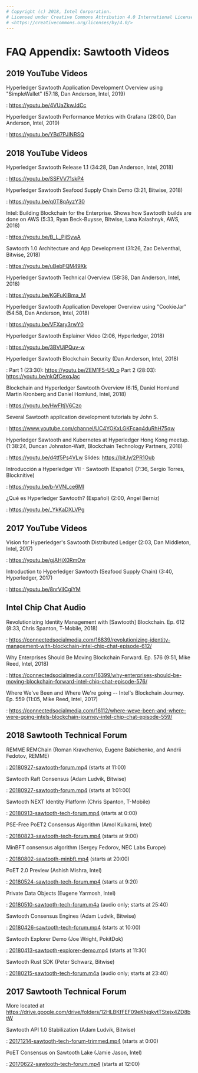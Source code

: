 ```yaml
---
# Copyright (c) 2018, Intel Corporation.
# Licensed under Creative Commons Attribution 4.0 International License
# <https://creativecommons.org/licenses/by/4.0/>
---
```


# FAQ Appendix: Sawtooth Videos

## 2019 YouTube Videos

Hyperledger Sawtooth Application Development Overview using \"SimpleWallet\"
(57:18, Dan Anderson, Intel, 2019)

:   <https://youtu.be/4VUaZkwJdCc>

Hyperledger Sawtooth Performance Metrics with Grafana
(28:00, Dan Anderson, Intel, 2019)

:   <https://youtu.be/YBd7PJlNRSQ>

## 2018 YouTube Videos

Hyperledger Sawtooth Release 1.1 (34:28, Dan Anderson, Intel, 2018)

:   <https://youtu.be/SSFVV71skP4>

Hyperledger Sawtooth Seafood Supply Chain Demo (3:21, Bitwise, 2018)

:   <https://youtu.be/q0T8qAyzY30>

Intel: Building Blockchain for the Enterprise. Shows how Sawtooth builds are
done on AWS (5:33, Ryan Beck-Buysse, Bitwise, Lana Kalashnyk, AWS, 2018)

:   <https://youtu.be/B_L_PjlSywA>

Sawtooth 1.0 Architecture and App Development
(31:26, Zac Delventhal, Bitwise, 2018)

:   <https://youtu.be/uBebFQM49Xk>

Hyperledger Sawtooth Technical Overview (58:38, Dan Anderson, Intel, 2018)

:   <https://youtu.be/KGFuKIBma_M>

Hyperledger Sawtooth Application Developer Overview using \"CookieJar\"
(54:58, Dan Anderson, Intel, 2018)

:   <https://youtu.be/VFXary3rwY0>

Hyperledger Sawtooth Explainer Video (2:06, Hyperledger, 2018)

:   <https://youtu.be/3BVUiPQuv-w>

Hyperledger Sawtooth Blockchain Security (Dan Anderson, Intel, 2018)

:   Part 1 (23:30): <https://youtu.be/ZEM1F5-U0_o> Part 2 (28:03):
    <https://youtu.be/nkQfCexqJac>

Blockchain and Hyperledger Sawtooth Overview
(6:15, Daniel Homlund Martin Kronberg and Daniel Homlund, Intel, 2018)

:   <https://youtu.be/HwFItjV6Czo>

Several Sawtooth application development tutorials by John S.

:   <https://www.youtube.com/channel/UC4YOKxLGKFcaq4duRhH75qw>

Hyperledger Sawtooth and Kubernetes at Hyperledger Hong Kong meetup.
(1:38:24, Duncan Johnston-Watt, Blockchain Technology Partners, 2018)

:   <https://youtu.be/d4tf5Ps4VLw> Slides: <https://bit.ly/2PR1Oub>

Introducción a Hyperledger VII - Sawtooth (Español)
(7:36, Sergio Torres, Blocknitive)

:   <https://youtu.be/b-VVNLce6MI>

¿Qué es Hyperledger Sawtooth? (Español) (2:00, Angel Berniz)

:   <https://youtu.be/_YkKaDXLVPg>

## 2017 YouTube Videos

Vision for Hyperledger\'s Sawtooth Distributed Ledger
(2:03, Dan Middleton, Intel, 2017)

:   <https://youtu.be/gjAHjX0RmOw>

Introduction to Hyperledger Sawtooth (Seafood Supply Chain)
(3:40, Hyperledger, 2017)

:   <https://youtu.be/8nrVlICgiYM>

## Intel Chip Chat Audio

Revolutionizing Identity Management with \[Sawtooth\] Blockchain. Ep. 612
(8:33, Chris Spanton, T-Mobile, 2018)

:   <https://connectedsocialmedia.com/16839/revolutionizing-identity-management-with-blockchain-intel-chip-chat-episode-612/>

Why Enterprises Should Be Moving Blockchain Forward. Ep. 576
(9:51, Mike Reed, Intel, 2018)

:   <https://connectedsocialmedia.com/16399/why-enterprises-should-be-moving-blockchain-forward-intel-chip-chat-episode-576/>

Where We\'ve Been and Where We\'re going \-- Intel\'s Blockchain Journey.
Ep. 559 (11:05, Mike Reed, Intel, 2017)

:   <https://connectedsocialmedia.com/16112/where-weve-been-and-where-were-going-intels-blockchain-journey-intel-chip-chat-episode-559/>

## 2018 Sawtooth Technical Forum

REMME REMChain (Roman Kravchenko, Eugene Babichenko, and Andrii Fedotov, REMME)

:   [20180927-sawtooth-forum.mp4](https://drive.google.com/file/d/1-XP-DflRJvAekACYv0tAQsbyl2VnN80o/view)
    (starts at 11:00)

Sawtooth Raft Consensus (Adam Ludvik, Bitwise)

:   [20180927-sawtooth-forum.mp4](https://drive.google.com/file/d/1-XP-DflRJvAekACYv0tAQsbyl2VnN80o/view)
    (starts at 1:01:00)

Sawtooth NEXT Identity Platform (Chris Spanton, T-Mobile)

:   [20180913-sawtooth-tech-forum.mp4](https://drive.google.com/file/d/1jnL4nhYgY7zSqKF-WolNdYQJQa68m0al/view)
    (starts at 0:00)

PSE-Free PoET2 Consensus Algorithm (Amol Kulkarni, Intel)

:   [20180823-sawtooth-tech-forum.mp4](https://drive.google.com/file/d/1IvwMExtAkrCTyO29X6_qaqtpAS1b1wpu/view)
    (starts at 9:00)

MinBFT consensus algorithm (Sergey Fedorov, NEC Labs Europe)

:   [20180802-sawtooth-minbft.mp4](https://drive.google.com/file/d/12A4x4NBQpcHPh9uzKOfDpZ8aHUPhYyPU/view)
    (starts at 20:00)

PoET 2.0 Preview (Ashish Mishra, Intel)

:   [20180524-sawtooth-tech-forum.mp4](https://drive.google.com/file/d/1TG29bCQ9hRX8TB3r5vjVVD7aET3qy_Sd/view)
    (starts at 9:20)

Private Data Objects (Eugene Yarmosh, Intel)

:   [20180510-sawtooth-tech-forum.m4a](https://drive.google.com/file/d/10ykcVpXqRBEN1l9JmHIauNBhx00Ue61N/view)
    (audio only; starts at 25:40)

Sawtooth Consensus Engines (Adam Ludvik, Bitwise)

:   [20180426-sawtooth-tech-forum.mp4](https://drive.google.com/file/d/1W_4rnlrgO211BOkQVh8f0mZYJYOZsMT0/view)
    (starts at 10:00)

Sawtooth Explorer Demo (Joe Wright, PokitDok)

:   [20180413-sawtooth-explorer-demo.mp4](https://drive.google.com/file/d/12hBrRSQTaP7jsQGEooPMvpFGSCRmJMY4/view)
    (starts at 11:30)

Sawtooth Rust SDK (Peter Schwarz, Bitwise)

:   [20180215-sawtooth-tech-forum.m4a](https://drive.google.com/file/d/1Lr2Ik3HjFU5tODce2chED5oR3Vhci6-G/view)
    (audio only; starts at 23:40)

## 2017 Sawtooth Technical Forum

More located at
<https://drive.google.com/drive/folders/12HLBKfFEF09eKhjqkvtTStejx4ZD8btW>

Sawtooth API 1.0 Stabilization (Adam Ludvik, Bitwise)

:   [20171214-sawtooth-tech-forum-trimmed.mp4](https://drive.google.com/file/d/1XE9RuWPaI5en2UgJJqNLrJJcZi0TZuJk/view)
    (starts at 0:00)

PoET Consensus on Sawtooth Lake (Jamie Jason, Intel)

:   [20170622-sawtooth-tech-forum.mp4](https://drive.google.com/file/d/0B_NJV6eJXAA1TGdfMjJlT0Qtb0U/view)
    (starts at 12:00)
